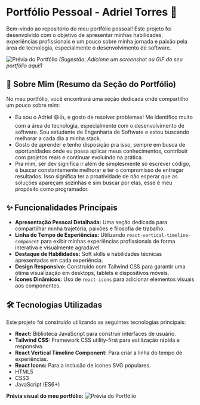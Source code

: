 # Portfólio Pessoal - Adriel Torres 🚀

Bem-vindo ao repositório do meu portfólio pessoal! Este projeto foi desenvolvido com o objetivo de apresentar minhas habilidades, experiências profissionais e um pouco sobre minha jornada e paixão pela área de tecnologia, especialmente o desenvolvimento de software.

![Prévia do Portfólio](adicione_o_link_para_um_screenshot_ou_gif_aqui.png)
*(Sugestão: Adicione um screenshot ou GIF do seu portfólio aqui!)*

## 📜 Sobre Mim (Resumo da Seção do Portfólio)

No meu portfólio, você encontrará uma seção dedicada onde compartilho um pouco sobre mim:
* Eu sou o Adriel 😄👍, e gosto de resolver problemas! Me identifico muito com a área de tecnologia, especialmente com o desenvolvimento de software. Sou estudante de Engenharia de Software e estou buscando melhorar a cada dia a minha stack.
* Gosto de aprender e tenho disposição pra isso, sempre em busca de oportunidades onde eu possa aplicar meus conhecimentos, contribuir com projetos reais e continuar evoluindo na prática.
* Pra mim, ser dev significa ir além de simplesmente só escrever código, é buscar constantemente melhorar e ter o compromisso de entregar resultados. Isso significa ter a proatividade de não esperar que as soluções apareçam sozinhas e sim buscar por elas, esse é meu propósito como programador.

## ✨ Funcionalidades Principais

* **Apresentação Pessoal Detalhada:** Uma seção dedicada para compartilhar minha trajetória, paixões e filosofia de trabalho.
* **Linha do Tempo de Experiências:** Utilizando `react-vertical-timeline-component` para exibir minhas experiências profissionais de forma interativa e visualmente agradável.
* **Destaque de Habilidades:** Soft skills e habilidades técnicas apresentadas em cada experiência.
* **Design Responsivo:** Construído com Tailwind CSS para garantir uma ótima visualização em desktops, tablets e dispositivos móveis.
* **Ícones Dinâmicos:** Uso de `react-icons` para adicionar elementos visuais aos componentes.

## 🛠️ Tecnologias Utilizadas

Este projeto foi construído utilizando as seguintes tecnologias principais:

* **React:** Biblioteca JavaScript para construir interfaces de usuário.
* **Tailwind CSS:** Framework CSS utility-first para estilização rápida e responsiva.
* **React Vertical Timeline Component:** Para criar a linha do tempo de experiências.
* **React Icons:** Para a inclusão de ícones SVG populares.
* HTML5
* CSS3
* JavaScript (ES6+)


**Prévia visual do meu portfólio:**
![Prévia do Portfólio](mockupPortifolio.png)